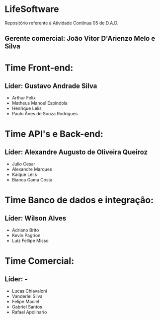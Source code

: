 # LifeSoftware
Repositório referente à Atividade Contínua 05 de D.A.D.

## Gerente comercial: João Vitor D'Arienzo Melo e Silva

# Time Front-end:
## Líder: Gustavo Andrade Silva
* Arthur Felix
* Matheus Manoel Espindola
* Henrique Lelis
* Paulo Ãnes de Souza Rodrigues

# Time API's e Back-end:
## Líder: Alexandre Augusto de Oliveira Queiroz
* Julio Cesar
* Alexandre Marques
* Kaique Lelis
* Bianca Gama Costa

# Time Banco de dados e integração:
## Líder: Wilson Alves
* Adriano Brito
* Kevin Pagrion
* Luiz Fellipe Misso

# Time Comercial:
## Líder: -
* Lucas Chiavaloni
* Vanderlei Silva
* Felipe Maciel
* Gabriel Santos
* Rafael Apolinario
